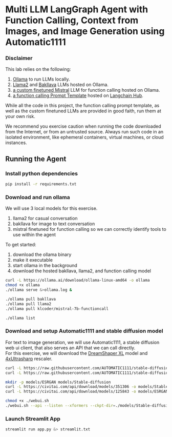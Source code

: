 # Multi LLM LangGraph Agent with Function Calling, Context from Images, and Image Generation using Automatic1111

### Disclaimer

This lab relies on the following:

1. [Ollama](https://ollama.ai) to run LLMs locally.
2. [Llama2](https://ollama.com/library/llama2) and [Bakllava](https://ollama.com/library/bakllava) LLMs hosted on Ollama. 
3. [a custom finetuned Mistral](https://ollama.com/klcoder/mistral-7b-functioncall) LLM for function calling hosted on Ollama.
4. [a function calling Prompt Template](https://smith.langchain.com/hub/klcoder/mistral-functioncalling) hosted on [Langchain Hub](https://smith.langchain.com/hub).

While all the code in this project, the function calling prompt template, as well as the custom finetuned LLMs are provided in good faith, run them at your own risk.

We recommend you exercise caution when running the code downloaded from the Internet, or from an untrusted source.
Always run such code in an isolated environment, like ephemeral containers, virtual machines, or cloud instances.

## Running the Agent

### Install python dependencies

```bash
pip install -r requirements.txt
```

### Download and run ollama

We will use 3 local models for this exercise.

1. llama2 for casual conversation
2. bakllava for image to text conversation
3. mistral finetuned for function calling so we can correctly identify tools to use within the agent

To get started:

1. download the ollama binary
2. make it executable
3. start ollama in the background
4. download the hosted bakllava, llama2, and function calling model

```bash
curl -L https://ollama.ai/download/ollama-linux-amd64 -o ollama
chmod +x ollama
./ollama serve &>ollama.log &

./ollama pull bakllava
./ollama pull llama2
./ollama pull klcoder/mistral-7b-functioncall

./ollama list
```

### Download and setup Automatic1111 and stable diffusion model

For text to image generation, we will use Automatic1111, a stable diffusion web ui client, that also serves an API that we can call directly.  
For this exercise, we will download the [DreamShaper XL](https://civitai.com/models/112902/dreamshaper-xl) model and [4xUltrasharp](https://civitai.com/models/116225?modelVersionId=125843) rescaler.

```bash
curl -L https://raw.githubusercontent.com/AUTOMATIC1111/stable-diffusion-webui/master/webui.sh -o webui.sh
curl -L https://raw.githubusercontent.com/AUTOMATIC1111/stable-diffusion-webui/master/webui-user.sh -o webui-user.sh

mkdir -p models/ESRGAN models/Stable-diffusion
curl -L https://civitai.com/api/download/models/351306 -o models/Stable-diffusion/dreamshaperXL_v21TurboDPMSDE.safetensors
curl -L https://civitai.com/api/download/models/125843 -o models/ESRGAN/4xUltrasharp_4xUltrasharpV10.pt

chmod +x ./webui.sh
./webui.sh --api --listen --xformers --ckpt-dir=./models/Stable-diffusion --esrgan-models-path=/models/ESRGAN &> a1111.log &
```

### Launch Streamlit App

```bash
streamlit run app.py &> streamlit.txt
```
